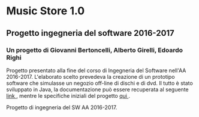 <h1> Music Store 1.0 </h1>
<h2> Progetto ingegneria del software 2016-2017</h2>
<h3> Un progetto di <b> Giovanni Bertoncelli, Alberto Girelli, Edoardo Righi </b></h3>
Progetto presentato alla fine del corso di Ingegneria del Software nell'AA 2016-2017.
L'elaborato scelto prevedeva la creazione di un prototipo software che simulasse un
negozio off-line di dischi e di dvd.
Il tutto è stato sviluppato in Java, la documentazione può essere recuperata
al seguente <a href="https://github.com/HighSoftWare96/Progetto-ING.SW-2017/blob/master/Documentazione%20MusicStore%20V1%20.pdf"> link </a>, mentre le specifiche iniziali del progetto <a href="https://github.com/HighSoftWare96/Progetto-ING.SW-2017/blob/master/Specifica.pdf"> qui </a>.


Progetto di ingegneria del SW AA 2016-2017.
